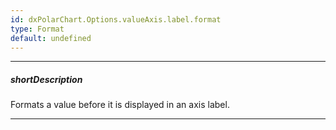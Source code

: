 ```yaml
---
id: dxPolarChart.Options.valueAxis.label.format
type: Format
default: undefined
---
```

---
##### shortDescription
Formats a value before it is displayed in an axis label.

---
<!-- %fullDescription% -->

<!-- import * from 'api-reference\10 UI Components\dxChart\1 Configuration\argumentAxis\label\format.md' -->
